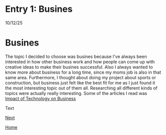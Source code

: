 <head>
 
</head>
<h1>Entry 1: Busines</h1>
<p>10/12/25</p>
<h1>Busines</h1>
<p>The topic I decided to choose was busines because I've always been interested in how other business work and how people can come up with creative ideas to make their busines successful. Also I always wanted to know more about business for a long time, since my moms job is also in that same area. Furthermore, I thought about doing my project about sports or construction, but business just felt like the best fit for me as I just found it the most interesting topic out of them all. Researching all different kinds of topics were actually really interesting. Some of the articles I read was <a href="https://www.herzing.edu/blog/impact-technology-business">Impact of Technology on Business</a> </p>

Text

[Next](entry02.md)

[Home](../README.md)
